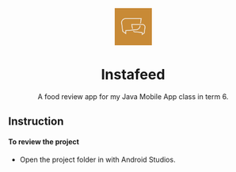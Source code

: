 <div align="center">
  <a">
    <img src="app/src/main/res/drawable/instafeed_icon.png" alt="Logo" width="75" height="75">
  </a>
  <h1 align="center">Instafeed</h1>
  <p align="center">A food review app for my Java Mobile App class in term 6.</p>
</div>

## Instruction
#### To review the project
 - Open the project folder in with Android Studios.
